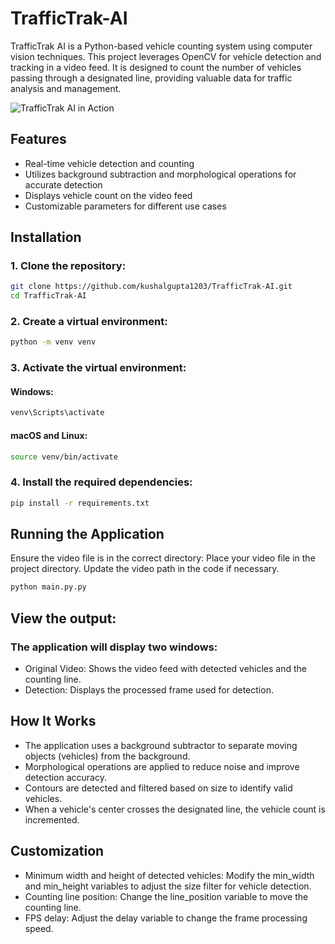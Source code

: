 # TrafficTrak-AI

TrafficTrak AI is a Python-based vehicle counting system using computer vision techniques. This project leverages OpenCV for vehicle detection and tracking in a video feed. It is designed to count the number of vehicles passing through a designated line, providing valuable data for traffic analysis and management.

![TrafficTrak AI in Action](https://github.com/kushalgupta1203/TrafficTrak-AI/blob/main/sample.gif)

## Features

- Real-time vehicle detection and counting
- Utilizes background subtraction and morphological operations for accurate detection
- Displays vehicle count on the video feed
- Customizable parameters for different use cases

## Installation

### 1. Clone the repository:
   ```bash
   git clone https://github.com/kushalgupta1203/TrafficTrak-AI.git
   cd TrafficTrak-AI
   ```
### 2. Create a virtual environment:

```bash
python -m venv venv
```

### 3. Activate the virtual environment:

#### Windows:
```bash
venv\Scripts\activate
```
#### macOS and Linux:
```bash
source venv/bin/activate
```
### 4. Install the required dependencies:

```bash
pip install -r requirements.txt
```
## Running the Application
Ensure the video file is in the correct directory:
Place your video file in the project directory. Update the video path in the code if necessary.

```bash
python main.py.py
```
## View the output:

### The application will display two windows:

- Original Video: Shows the video feed with detected vehicles and the counting line.
- Detection: Displays the processed frame used for detection.

## How It Works
- The application uses a background subtractor to separate moving objects (vehicles) from the background.
- Morphological operations are applied to reduce noise and improve detection accuracy.
- Contours are detected and filtered based on size to identify valid vehicles.
- When a vehicle's center crosses the designated line, the vehicle count is incremented.

## Customization
- Minimum width and height of detected vehicles: Modify the min_width and min_height variables to adjust the size filter for vehicle detection.
- Counting line position: Change the line_position variable to move the counting line.
- FPS delay: Adjust the delay variable to change the frame processing speed.
